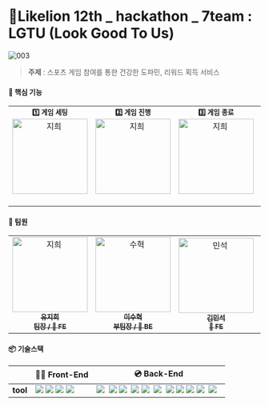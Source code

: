 # 🦁Likelion 12th _ hackathon _ 7team : LGTU (Look Good To Us)
![003](https://github.com/user-attachments/assets/7ea15ef2-9aa0-4479-b519-acea9cfc00f2)


> **주제** : 스포츠 게임 참여를 통한 건강한 도파민, 리워드 획득 서비스

#### 🌟 핵심 기능
<table>
  <tr>
    <td align="center">
    <sub>
    <b>1️⃣ 게임 세팅</b><br>
    </sub>
    <a href="https://github.com/jiHeeFlee">
    <img src="https://avatars.githubusercontent.com/u/126383608?v=4" width="150px;" alt="지희"/>
    <br />
    </a>
    <br />
    </td>
    <td align="center">
    <sub>
    <b>2️⃣ 게임 진행</b><br>
    </sub>
    <a href="https://github.com/jiHeeFlee">
    <img src="https://avatars.githubusercontent.com/u/126383608?v=4" width="150px;" alt="지희"/>
    <br />
    </a>
    <br />
    </td>
    <td align="center">
    <sub>
    <b>3️⃣ 게임 종료</b><br>
    </sub>
    <a href="https://github.com/jiHeeFlee">
    <img src="https://avatars.githubusercontent.com/u/126383608?v=4" width="150px;" alt="지희"/>
    <br />
    </a>
    <br />
    </td>
    <td align="center">
    <sub>
    <b>4️⃣ 게임 결과</b><br>
    </sub>
    <a href="https://github.com/jiHeeFlee">
    <img src="https://avatars.githubusercontent.com/u/126383608?v=4" width="150px;" alt="지희"/>
    <br />
    </a>
    <br />
    </td>
    <td align="center">
    <sub>
    <b>5️⃣ 획득 포인트 사용</b><br>
    </sub>
    <a href="https://github.com/jiHeeFlee">
    <img src="https://avatars.githubusercontent.com/u/126383608?v=4" width="150px;" alt="지희"/>
    <br />
    </a>
    <br />
    </td>
  </tr>
</table>

#### 👥 팀원
<table>
  <tr>
    <td align="center">
    <a href="https://github.com/jiHeeFlee">
    <img src="https://avatars.githubusercontent.com/u/126383608?v=4" width="150px;" alt="지희"/>
    <br />
    <sub>
    <b>유지희</b><br>
    <b>팀장 / 🍎 FE</b>
    </sub>
    </a>
    <br />
    </td>
    <td align="center">
    <a href="https://github.com/leestana01">
    <img src="https://avatars.githubusercontent.com/u/74558236?v=4" width="150px;" alt="수혁"/>
    <br />
    <sub>
    <b>이수혁</b><br>
    <b>부팀장 / 🍏 BE</b>
    </sub>
    </a>
    <br />
    </td>    
    <td align="center">
    <a href="https://github.com/m-inseok">
    <img src="https://avatars.githubusercontent.com/u/163662784?v=4" width="150px;" alt="민석"/>
    <br />
    <sub>
    <b>김민석</b><br>
    <b>🍎 FE</b>
    </sub>
    </a>
    <br />
    </td>    
    <td align="center">
    <a href="https://github.com/norangsuji">
    <img src="https://avatars.githubusercontent.com/u/118612460?v=4" width="150px;" alt="수"/>
    <br />
    <sub>
    <b>홍수지</b><br>
    <b>🍎 FE</b>
    </sub>
    </a>
    <br />
    </td> <td align="center">
    <a href="https://github.com/202201617">
    <img src="https://avatars.githubusercontent.com/u/113917440?v=4" width="150px;" alt="혜주"/>
    <br />
    <sub>
    <b>박혜주</b><br>
    <b>🍏 BE</b>
    </sub>
    </a>
    <br />
    </td>
    <td align="center">
    <a href="https://github.com/sunmin416">
    <img src="https://avatars.githubusercontent.com/u/163655093?v=4" width="150px;" alt="선민"/>
    <br />
    <sub>
    <b>고선민</b><br>
    <b>🍏 BE</b>
    </sub>
    </a>
    <br />
    </td>
  </tr>
</table>

#### 📦 기술스택

|  | **👩‍💻 Front-End** | **💿 Back-End** |
|--------------------------------------------------| ---------- |---------- |
| **tool**                                         | <img src="https://img.shields.io/badge/React-61DAFB?style=flat&logo=react&logoColor=white">&nbsp;<img src="https://img.shields.io/badge/styled-components-DB7093?style=flat&logo=styled-components&logoColor=white">&nbsp;<img src="https://img.shields.io/badge/vite-646CFF?style=flat&logo=vite&logoColor=white">&nbsp;<img src="https://img.shields.io/badge/WebSocket%20%26%20STOMP-00A9E0?style=flat&logoColor=white"> | <img src="https://img.shields.io/badge/Spring%20Boot-6DB33F?style=flat&logo=spring-boot&logoColor=white"> &nbsp;<img src="https://img.shields.io/badge/Redis-DC382D?style=flat&logo=redis&logoColor=white">&nbsp;<img src="https://img.shields.io/badge/MySQL-4479A1?style=flat&logo=mysql&logoColor=white"> &nbsp;<img src="https://img.shields.io/badge/WebSocket%20%26%20STOMP-00A9E0?style=flat&logoColor=white">&nbsp;<img src="https://img.shields.io/badge/AWS-232F3E?style=flat&logo=amazon-aws&logoColor=white"> &nbsp;<img src="https://img.shields.io/badge/Docker-2496ED?style=flat&logo=docker&logoColor=white"> &nbsp;<img src="https://img.shields.io/badge/Kubernetes-326CE5?style=flat&logo=kubernetes&logoColor=white">&nbsp;<img src="https://img.shields.io/badge/Traefik-24A1C1?style=flat&logo=traefik&logoColor=white">&nbsp;<img src="https://img.shields.io/badge/CertManager-006bb6?style=flat&logo=letsencrypt&logoColor=white">&nbsp;<img src="https://img.shields.io/badge/Jenkins-D24939?style=flat&logo=jenkins&logoColor=white"> &nbsp;<img src="https://img.shields.io/badge/Kubernetes-326CE5?style=flat&logo=kubernetes&logoColor=white"> &nbsp; |
